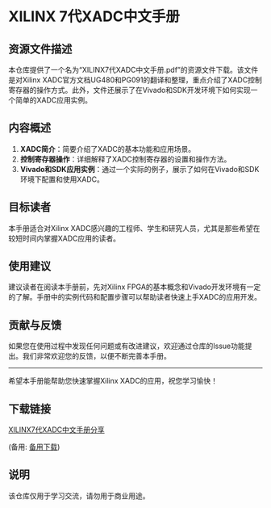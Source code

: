 # XILINX 7代XADC中文手册

## 资源文件描述

本仓库提供了一个名为“XILINX7代XADC中文手册.pdf”的资源文件下载。该文件是对Xilinx XADC官方文档UG480和PG091的翻译和整理，重点介绍了XADC控制寄存器的操作方式。此外，文件还展示了在Vivado和SDK开发环境下如何实现一个简单的XADC应用实例。

## 内容概述

1. **XADC简介**：简要介绍了XADC的基本功能和应用场景。
2. **控制寄存器操作**：详细解释了XADC控制寄存器的设置和操作方法。
3. **Vivado和SDK应用实例**：通过一个实际的例子，展示了如何在Vivado和SDK环境下配置和使用XADC。

## 目标读者

本手册适合对Xilinx XADC感兴趣的工程师、学生和研究人员，尤其是那些希望在较短时间内掌握XADC应用的读者。

## 使用建议

建议读者在阅读本手册前，先对Xilinx FPGA的基本概念和Vivado开发环境有一定的了解。手册中的实例代码和配置步骤可以帮助读者快速上手XADC的应用开发。

## 贡献与反馈

如果您在使用过程中发现任何问题或有改进建议，欢迎通过仓库的Issue功能提出。我们非常欢迎您的反馈，以便不断完善本手册。

---

希望本手册能帮助您快速掌握Xilinx XADC的应用，祝您学习愉快！

## 下载链接
[XILINX7代XADC中文手册分享](https://pan.quark.cn/s/fe9cba95e325) 

(备用: [备用下载](https://pan.baidu.com/s/1HXM52rura_FKYOGCedJGdQ?pwd=1234))

## 说明

该仓库仅用于学习交流，请勿用于商业用途。
